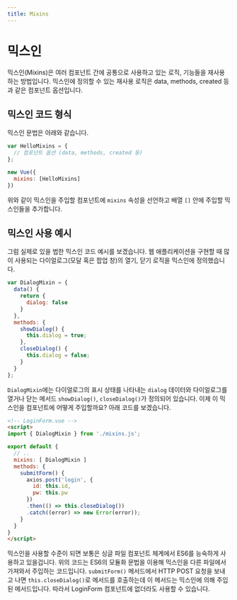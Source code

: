 ```yaml
---
title: Mixins
---
```


# 믹스인

믹스인(Mixins)은 여러 컴포넌트 간에 공통으로 사용하고 있는 로직, 기능들을 재사용하는 방법입니다. 믹스인에 정의할 수 있는 재사용 로직은 data, methods, created 등과 같은 컴포넌트 옵션입니다.

## 믹스인 코드 형식

믹스인 문법은 아래와 같습니다.

```js
var HelloMixins = {
  // 컴포넌트 옵션 (data, methods, created 등)
};

new Vue({
  mixins: [HelloMixins]
})
```

위와 같이 믹스인을 주입할 컴포넌트에 `mixins` 속성을 선언하고 배열 `[]` 안에 주입할 믹스인들을 추가합니다.

## 믹스인 사용 예시

그럼 실제로 있을 법한 믹스인 코드 예시를 보겠습니다. 웹 애플리케이션을 구현할 때 많이 사용되는 다이얼로그(모달 혹은 팝업 창)의 열기, 닫기 로직을 믹스인에 정의했습니다.

```js
var DialogMixin = {
  data() {
    return {
      dialog: false
    }
  },
  methods: {
    showDialog() {
      this.dialog = true;
    },
    closeDialog() {
      this.dialog = false;
    }
  }
};
```

`DialogMixin`에는 다이얼로그의 표시 상태를 나타내는 `dialog` 데이터와 다이얼로그를 열거나 닫는 메서드 `showDialog()`, `closeDialog()`가 정의되어 있습니다. 이제 이 믹스인을 컴포넌트에 어떻게 주입할까요? 아래 코드를 보겠습니다.

```html
<!-- LoginForm.vue -->
<script>
import { DialogMixin } from './mixins.js';

export default {
  // ..
  mixins: [ DialogMixin ]
  methods: {
    submitForm() {
      axios.post('login', {
        id: this.id,
        pw: this.pw
      })
      .then(() => this.closeDialog())
      .catch((error) => new Error(error));
    }
  }
}
</script>
```

믹스인을 사용할 수준이 되면 보통은 싱글 파일 컴포넌트 체계에서 ES6를 능숙하게 사용하고 있을겁니다. 위의 코드는 ES6의 모듈화 문법을 이용해 믹스인을 다른 파일에서 가져와서 주입하는 코드입니다. `submitForm()` 메서드에서 HTTP POST 요청을 보내고 나면 `this.closeDialog()`로 메서드를 호출하는데 이 메서드는 믹스인에 의해 주입된 메서드입니다. 따라서 LoginForm 컴포넌트에 없더라도 사용할 수 있습니다.